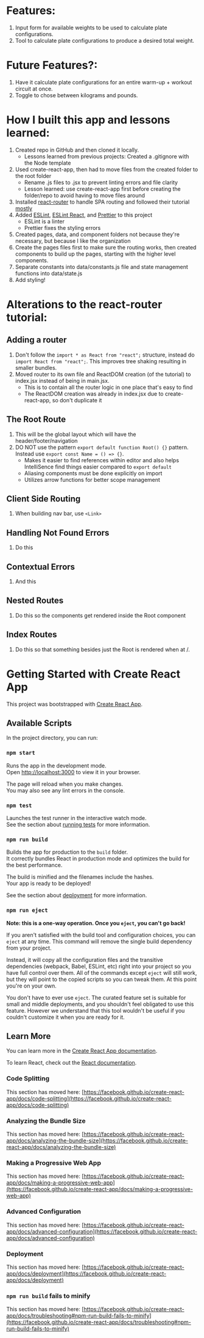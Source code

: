 # Features:
1. Input form for available weights to be used to calculate plate configurations.
2. Tool to calculate plate configurations to produce a desired total weight.

# Future Features?:
1. Have it calculate plate configurations for an entire warm-up + workout circuit at once.
2. Toggle to chose between kilograms and pounds.

# How I built this app and lessons learned:
1. Created repo in GitHub and then cloned it locally.
    - Lessons learned from previous projects: Created a .gitignore with the Node template
2. Used create-react-app, then had to move files from the created folder to the root folder
    - Rename .js files to .jsx to prevent linting errors and file clarity
    - Lesson learned: use create-react-app first before creating the folder/repo to avoid having to move files around
3. Installed [react-router](https://reactrouter.com/en/main) to handle SPA routing and followed their tutorial [mostly](#alterations-to-the-react-router-tutorial)
4. Added [ESLint](https://eslint.org/), [ESLint React](https://www.npmjs.com/package/eslint-plugin-react), and [Prettier](https://prettier.io/docs/en/integrating-with-linters.html) to this project
    - ESLint is a linter
    - Prettier fixes the styling errors
5. Created pages, data, and component folders not because they're necessary, but because I like the organization
6. Create the pages files first to make sure the routing works, then created components to build up the pages, starting with the higher level components.
7. Separate constants into data/constants.js file and state management functions into data/state.js
8. Add styling!

# Alterations to the react-router tutorial:
## Adding a router
1. Don't follow the `import * as React from "react";` structure, instead do `import React from "react";`. This improves tree shaking resulting in smaller bundles.
2. Moved router to its own file and ReactDOM creation (of the tutorial) to index.jsx instead of being in main.jsx.
    - This is to contain all the router logic in one place that's easy to find
    - The ReactDOM creation was already in index.jsx due to create-react-app, so don't duplicate it

## The Root Route
1. This will be the global layout which will have the header/footer/navigation
2. DO NOT use the pattern `export default function Root() {}` pattern. Instead use `export const Name = () => {}`. 
    - Makes it easier to find references within editor and also helps IntelliSence find things easier compared to `export default`
    - Aliasing components must be done explicitly on import
    - Utilizes arrow functions for better scope management

## Client Side Routing
1. When building nav bar, use `<Link>`

## Handling Not Found Errors
1. Do this

## Contextual Errors
1. And this

## Nested Routes
1. Do this so the components get rendered inside the Root component

## Index Routes
1. Do this so that something besides just the Root is rendered when at /.

# Getting Started with Create React App

This project was bootstrapped with [Create React App](https://github.com/facebook/create-react-app).

## Available Scripts

In the project directory, you can run:

### `npm start`

Runs the app in the development mode.\
Open [http://localhost:3000](http://localhost:3000) to view it in your browser.

The page will reload when you make changes.\
You may also see any lint errors in the console.

### `npm test`

Launches the test runner in the interactive watch mode.\
See the section about [running tests](https://facebook.github.io/create-react-app/docs/running-tests) for more information.

### `npm run build`

Builds the app for production to the `build` folder.\
It correctly bundles React in production mode and optimizes the build for the best performance.

The build is minified and the filenames include the hashes.\
Your app is ready to be deployed!

See the section about [deployment](https://facebook.github.io/create-react-app/docs/deployment) for more information.

### `npm run eject`

**Note: this is a one-way operation. Once you `eject`, you can't go back!**

If you aren't satisfied with the build tool and configuration choices, you can `eject` at any time. This command will remove the single build dependency from your project.

Instead, it will copy all the configuration files and the transitive dependencies (webpack, Babel, ESLint, etc) right into your project so you have full control over them. All of the commands except `eject` will still work, but they will point to the copied scripts so you can tweak them. At this point you're on your own.

You don't have to ever use `eject`. The curated feature set is suitable for small and middle deployments, and you shouldn't feel obligated to use this feature. However we understand that this tool wouldn't be useful if you couldn't customize it when you are ready for it.

## Learn More

You can learn more in the [Create React App documentation](https://facebook.github.io/create-react-app/docs/getting-started).

To learn React, check out the [React documentation](https://reactjs.org/).

### Code Splitting

This section has moved here: [https://facebook.github.io/create-react-app/docs/code-splitting](https://facebook.github.io/create-react-app/docs/code-splitting)

### Analyzing the Bundle Size

This section has moved here: [https://facebook.github.io/create-react-app/docs/analyzing-the-bundle-size](https://facebook.github.io/create-react-app/docs/analyzing-the-bundle-size)

### Making a Progressive Web App

This section has moved here: [https://facebook.github.io/create-react-app/docs/making-a-progressive-web-app](https://facebook.github.io/create-react-app/docs/making-a-progressive-web-app)

### Advanced Configuration

This section has moved here: [https://facebook.github.io/create-react-app/docs/advanced-configuration](https://facebook.github.io/create-react-app/docs/advanced-configuration)

### Deployment

This section has moved here: [https://facebook.github.io/create-react-app/docs/deployment](https://facebook.github.io/create-react-app/docs/deployment)

### `npm run build` fails to minify

This section has moved here: [https://facebook.github.io/create-react-app/docs/troubleshooting#npm-run-build-fails-to-minify](https://facebook.github.io/create-react-app/docs/troubleshooting#npm-run-build-fails-to-minify)

